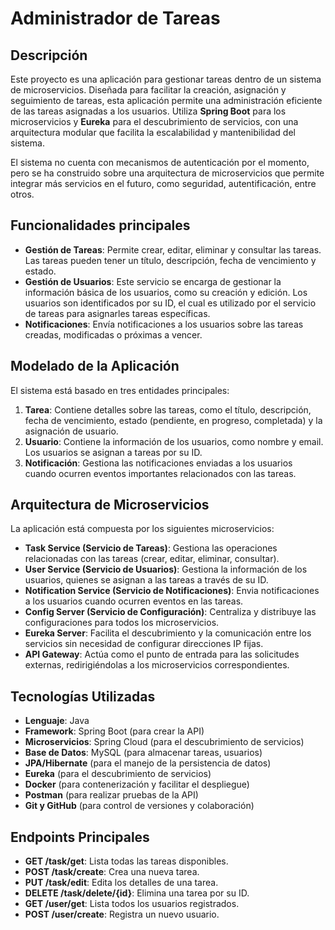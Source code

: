 # Administrador de Tareas

## Descripción

Este proyecto es una aplicación para gestionar tareas dentro de un sistema de microservicios. Diseñada para facilitar la creación, asignación y seguimiento de tareas, esta aplicación permite una administración eficiente de las tareas asignadas a los usuarios. Utiliza **Spring Boot** para los microservicios y **Eureka** para el descubrimiento de servicios, con una arquitectura modular que facilita la escalabilidad y mantenibilidad del sistema.

El sistema no cuenta con mecanismos de autenticación por el momento, pero se ha construido sobre una arquitectura de microservicios que permite integrar más servicios en el futuro, como seguridad, autentificación, entre otros.

## Funcionalidades principales

- **Gestión de Tareas**: Permite crear, editar, eliminar y consultar las tareas. Las tareas pueden tener un título, descripción, fecha de vencimiento y estado.
- **Gestión de Usuarios**: Este servicio se encarga de gestionar la información básica de los usuarios, como su creación y edición. Los usuarios son identificados por su ID, el cual es utilizado por el servicio de tareas para asignarles tareas específicas.
- **Notificaciones**: Envía notificaciones a los usuarios sobre las tareas creadas, modificadas o próximas a vencer.

## Modelado de la Aplicación

El sistema está basado en tres entidades principales:

1. **Tarea**: Contiene detalles sobre las tareas, como el título, descripción, fecha de vencimiento, estado (pendiente, en progreso, completada) y la asignación de usuario.
2. **Usuario**: Contiene la información de los usuarios, como nombre y email. Los usuarios se asignan a tareas por su ID.
3. **Notificación**: Gestiona las notificaciones enviadas a los usuarios cuando ocurren eventos importantes relacionados con las tareas.

## Arquitectura de Microservicios

La aplicación está compuesta por los siguientes microservicios:

- **Task Service (Servicio de Tareas)**: Gestiona las operaciones relacionadas con las tareas (crear, editar, eliminar, consultar).
- **User Service (Servicio de Usuarios)**: Gestiona la información de los usuarios, quienes se asignan a las tareas a través de su ID.
- **Notification Service (Servicio de Notificaciones)**: Envia notificaciones a los usuarios cuando ocurren eventos en las tareas.
- **Config Server (Servicio de Configuración)**: Centraliza y distribuye las configuraciones para todos los microservicios.
- **Eureka Server**: Facilita el descubrimiento y la comunicación entre los servicios sin necesidad de configurar direcciones IP fijas.
- **API Gateway**: Actúa como el punto de entrada para las solicitudes externas, redirigiéndolas a los microservicios correspondientes.

## Tecnologías Utilizadas

- **Lenguaje**: Java
- **Framework**: Spring Boot (para crear la API)
- **Microservicios**: Spring Cloud (para el descubrimiento de servicios)
- **Base de Datos**: MySQL (para almacenar tareas, usuarios)
- **JPA/Hibernate** (para el manejo de la persistencia de datos)
- **Eureka** (para el descubrimiento de servicios)
- **Docker** (para contenerización y facilitar el despliegue)
- **Postman** (para realizar pruebas de la API)
- **Git y GitHub** (para control de versiones y colaboración)

## Endpoints Principales

- **GET /task/get**: Lista todas las tareas disponibles.
- **POST /task/create**: Crea una nueva tarea.
- **PUT /task/edit**: Edita los detalles de una tarea.
- **DELETE /task/delete/{id}**: Elimina una tarea por su ID.
- **GET /user/get**: Lista todos los usuarios registrados.
- **POST /user/create**: Registra un nuevo usuario.


